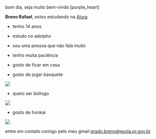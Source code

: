 bom dia, seja muito bem-vindo  [purple_heart]

**Breno Rafael**,
estou estudando na [Alura](https://www.alura.com.br/)

- tenho 14 anos

- estudo no adolpho

- sou uma pessoa que não fala muito

- tenho muita paciência

- gosto de ficar em casa

- gosto de jogar basquete

![](https://media.tenor.com/NgkZhSPZFggAAAAM/basketball-juke.gif)

- quero ser biólogo

![](https://media.tenor.com/_kcLXj2s-AcAAAAM/knight-scientist.gif)

- gosto de honkai

![](https://media.tenor.com/PGuA6nZNAd8AAAAM/gurugurugg.gif)

entre em contato comigo pelo meu gmail
prado.breno@esola.pr.gov.br
